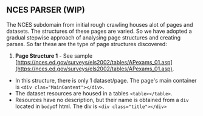 ## NCES PARSER (WIP)
The NCES subdomain from initial rough crawling houses alot of pages and datasets. The structures of these pages are varied. So we have adopted a gradual stepwise approach of analysing page structures and creating parses.
So far these are the type of page structures discovered:

 1. **Page Structure 1** -  See sample [https://nces.ed.gov/surveys/els2002/tables/APexams_01.asp](https://nces.ed.gov/surveys/els2002/tables/APexams_01.asp). 
 - In this structure, there is only 1 dataset/page. The page's main container is `<div clas="MainContent"></div>`.  
 - The dataset resources are housed in a tables `<table></table>`. 
 - Resources have no description, but their name is obtained from a `div` located in `body`of html. The div is `<div class="title"></div>`